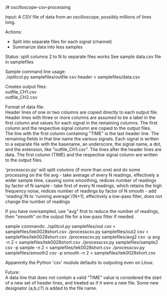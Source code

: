 /# oscilloscope-csv-processing

Input: A CSV file of data from an oscilloscope, possibly millions of lines long.

Actions:
- Split into separate files for each signal (channel)
- Summarize data into less samples

Status:    split columns 2 to N to separate files works
See sample data.csv file in samplefiles    

Sample command line usage:    
./splitcol.py samplefiles/outfile csv header < samplefiles/data.csv    

Creates output files:    
outfile_CH1.csv    
outfile_CH2.csv    

Format of data file:    
Header lines of one or two columns are copied directly to each output file.    
Header lines with three or more columns are assumed to be a label in the first column and values for each signal in the remaining columns.  The first column and the respective signal column are copied to the output files.    
The line with the first column containing "TIME" is the last header line.  The remaining fields in that line name the various signals.  Each signal is written to a separate file with the basename, an underscore, the signal name, a dot, and the extension, like "outfile_CH1.csv".
The lines after the header lines are data.  The first column (TIME) and the respective signal column are written to the output files.    

'processcsv.py' will split columns (if more than one) and do some processing on the file
avg - take average of every N readings, effectively a wider sample time, causing some smoothing, redices number of readings by factor of N
sample - take first of every N readings, which retains the high frequency noise, redices number of readings by factor of N
smooth - add 'reading'/N to 'running average'/(N+1), effectively a low-pass filter, does not change the number of readings

If you have oversampled, use "avg" first to reduce the number of readings, then "smooth" on the output file for a low-pass filter if needed.

sample commands:
./splitcol.py samplefiles/out csv < samplefiles/tek0028short.csv
./processcsv.py samplefiles/out2 csv < samplefiles/tek0028short.csv
./processcsv.py samplefiles/avg2 csv -p avg -n 2 < samplefiles/tek0028short.csv
./processcsv.py samplefiles/sample2 csv -p sample -n 2 < samplefiles/tek0028short.csv
./processcsv.py samplefiles/smooth2 csv -p smooth -n 2 < samplefiles/tek0028short.csv

Apparently the Python 'csv' module defaults to outputing <cr><lf> even on Linux.

Future:    
A data line that does not contain a valid "TIME" value is considered the start of a new set of header lines, and treated as if it were a new file.  Some new designator (a,b,c?) is added to the file name.  
